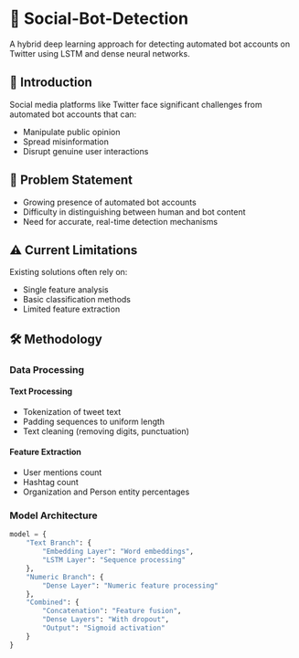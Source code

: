 # 🤖 Social-Bot-Detection

A hybrid deep learning approach for detecting automated bot accounts on Twitter using LSTM and dense neural networks.

## 📝 Introduction
Social media platforms like Twitter face significant challenges from automated bot accounts that can:
- Manipulate public opinion
- Spread misinformation
- Disrupt genuine user interactions

## 🎯 Problem Statement
- Growing presence of automated bot accounts
- Difficulty in distinguishing between human and bot content
- Need for accurate, real-time detection mechanisms

## ⚠️ Current Limitations
Existing solutions often rely on:
- Single feature analysis
- Basic classification methods
- Limited feature extraction

## 🛠️ Methodology

### Data Processing
#### Text Processing
- Tokenization of tweet text
- Padding sequences to uniform length
- Text cleaning (removing digits, punctuation)

#### Feature Extraction
- User mentions count
- Hashtag count
- Organization and Person entity percentages

### Model Architecture
```python
model = {
    "Text Branch": {
        "Embedding Layer": "Word embeddings",
        "LSTM Layer": "Sequence processing"
    },
    "Numeric Branch": {
        "Dense Layer": "Numeric feature processing"
    },
    "Combined": {
        "Concatenation": "Feature fusion",
        "Dense Layers": "With dropout",
        "Output": "Sigmoid activation"
    }
}
